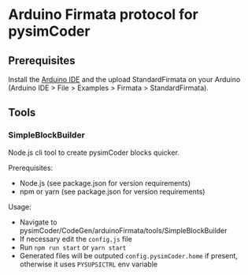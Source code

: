 # Arduino Firmata protocol for pysimCoder

## Prerequisites
Install the [Arduino IDE](https://www.arduino.cc/en/software) and the upload StandardFirmata on your Arduino (Arduino IDE > File > Examples > Firmata > StandardFirmata).

## Tools

### SimpleBlockBuilder
Node.js cli tool to create pysimCoder blocks quicker.

Prerequisites:
- Node.js (see package.json for version requirements)
- npm or yarn (see package.json for version requirements)

Usage:
- Navigate to pysimCoder/CodeGen/arduinoFirmata/tools/SimpleBlockBuilder
- If necessary edit the `config.js` file
- Run `npm run start` or `yarn start`
- Generated files will be outputed `config.pysimCoder.home` if present, otherwise it uses `PYSUPSICTRL` env variable


